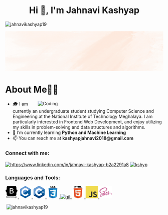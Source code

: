 <h1 align="center">Hi 👋, I'm Jahnavi Kashyap</h1>
<p align="left"> <img src="https://komarev.com/ghpvc/?username=jahnavikashyap19&label=Profile%20views&color=0e75b6&style=flat" alt="jahnavikashyap19" /> </p>
<p align="center"> <img src="https://github.com/JahnaviKashyap19/JahnaviKashyap19/blob/main/Banner.gif" alt="jahnavikashyap19" /> </p>
<h1 align="left">About Me👩‍💻</h1>
<img align="right" alt="Coding" width="400" src="https://cdn.dribbble.com/users/2646423/screenshots/5507196/computer.gif"/>
<p>
 <ul>
  <li> 🎓  I am currently an undergraduate student studying Computer Science and Engineering at the National Institute of Technology Meghalaya. I am particularly interested in Frontend Web Development, and enjoy utilizing my skills in problem-solving and data structures and algorithms.</li>
  <li> 📖  I’m currently learning <b>Python and Machine Learning </b></li>
  <li> 📫  You can reach me at <b>kashyapjahnavi2018@gmail.com</b></li>
 </ul>
 </p>
  

<h3 align="left">Connect with me:</h3>
<p align="left">
<a href="https://linkedin.com/in/https://www.linkedin.com/in/jahnavi-kashyap-b2a2291a8" target="blank"><img align="center" src="https://img.shields.io/badge/LinkedIn-0077B5?style=for-the-badge&logo=linkedin&logoColor=white" alt="https://www.linkedin.com/in/jahnavi-kashyap-b2a2291a8" height="30" width="40" /></a>
<a href="https://www.hackerrank.com/kshyp" target="blank"><img align="center" src="https://raw.githubusercontent.com/rahuldkjain/github-profile-readme-generator/master/src/images/icons/Social/hackerrank.svg" alt="kshyp" height="30" width="40" /></a>
</p>

<h3 align="left">Languages and Tools:</h3>
<p align="left"> <a href="https://getbootstrap.com" target="_blank"> <img src="https://raw.githubusercontent.com/devicons/devicon/master/icons/bootstrap/bootstrap-plain-wordmark.svg" alt="bootstrap" width="40" height="40"/> </a> <a href="https://www.cprogramming.com/" target="_blank"> <img src="https://raw.githubusercontent.com/devicons/devicon/master/icons/c/c-original.svg" alt="c" width="40" height="40"/> </a> <a href="https://www.w3schools.com/cpp/" target="_blank"> <img src="https://raw.githubusercontent.com/devicons/devicon/master/icons/cplusplus/cplusplus-original.svg" alt="cplusplus" width="40" height="40"/> </a> <a href="https://www.w3schools.com/css/" target="_blank"> <img src="https://raw.githubusercontent.com/devicons/devicon/master/icons/css3/css3-original-wordmark.svg" alt="css3" width="40" height="40"/> </a> <a href="https://git-scm.com/" target="_blank"> <img src="https://www.vectorlogo.zone/logos/git-scm/git-scm-icon.svg" alt="git" width="40" height="40"/> </a> <a href="https://www.w3.org/html/" target="_blank"> <img src="https://raw.githubusercontent.com/devicons/devicon/master/icons/html5/html5-original-wordmark.svg" alt="html5" width="40" height="40"/> </a> <a href="https://developer.mozilla.org/en-US/docs/Web/JavaScript" target="_blank"> <img src="https://raw.githubusercontent.com/devicons/devicon/master/icons/javascript/javascript-original.svg" alt="javascript" width="40" height="40"/> </a> <a href="https://sass-lang.com" target="_blank" rel="noreferrer"> <img src="https://raw.githubusercontent.com/devicons/devicon/master/icons/sass/sass-original.svg" alt="sass" width="40" height="40"/> </a> </p>

<p>&nbsp;<img align="center" src="https://github-readme-stats.vercel.app/api?username=jahnavikashyap19&show_icons=true&locale=en" alt="jahnavikashyap19" /></p>

